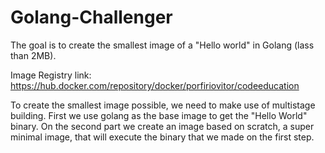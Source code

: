 # Golang-Challenger
The goal is to create the smallest image of a "Hello world" in Golang (lass than 2MB).

Image Registry link:
https://hub.docker.com/repository/docker/porfiriovitor/codeeducation

To create the smallest image possible, we need to make use of multistage building. First we use golang as the base image to get the "Hello World" binary. On the second part we create an image based on scratch, a super minimal image, that will execute the binary that we made on the first step.
